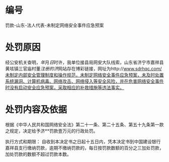 # 编号

罚款-山东-法人代表-未制定网络安全事件应急预案

# 处罚原因

经公安机关查明，*年*月*日*时许，我单位接县局网安大队线索，山东省济宁市嘉祥县黄垓镇三官庙村董*注册的济*网站存在博彩链接，网址为http://www.sdrhqc.com/未制定内部安全管理制度和操作规范，未制定网络安全事件应急预案，未及时处置系统漏洞、计算机病毒、网络攻击、网络侵入等安全风险，并在危害网络安全事件时没有启动安全应急预案，采取相应的补救措施等违法事实。

# 处罚内容及依据

根据《中华人民共和国网络安全法》第二十一条、第二十五条、第五十九条第一款之规定，决定给予济**罚款壹万元的行政处罚。

执行方式和期限： 自收到本决定书之日起十五日内，凭本决定书到中国建设银行嘉祥县支行缴纳罚款，逾期不缴纳罚款的，每日按罚款数额的百分之三加处罚款，加处罚款的数额不超过罚款本数。